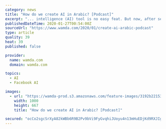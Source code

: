```yaml
---
category: news
title: "How do we create AI in Arabic? [Podcast]"
excerpt: "... intelligence (AI) tool is no easy feat. But now, after several years of research and engineering, the region has its own assistant: Salma. We spoke to Hussein Al-Natsheh, chief AI officer at Mawdoo3, about the company’s experience in building Salma, the need for more research and development and attracting talent back to the region."
publishedDateTime: 2020-01-27T00:54:00Z
sourceUrl: "https://www.wamda.com/2020/01/create-ai-arabic-podcast"
type: article
quality: 39
heat: 39
published: false

provider:
  name: wamda.com
  domain: wamda.com

topics:
  - AI
  - Facebook AI

images:
  - url: "https://wamda-prod.s3.amazonaws.com/feature-images/3192b2215387c5e.jpg"
    width: 1000
    height: 667
    title: "How do we create AI in Arabic? [Podcast]"

secured: "ocCo2sgcSrXyA82kWBb6R9B2Pv9bVi9FyGvqhiJUoyu4n13mHuEDjKd9RXJIgWJuT5iJowE3tESVaSDGAxGgCEYNEqfBjYQUqm5O0EoMfOj29q7NyY4v6nHGzwtUWYFa99Kxw6ij8rt38Epw/JnWNEbsCRfH14SxdZxWuZlvMZQPfMXvpAKK4NKrnt3wARwlFnheYNyau/SmLlaHWn1MZg7HMX/oFSfnxnYWfG06K0hx/+3PeJxMZfl+LMAm73ZZoCXZZqVBwtmVCcwFEHapSY6LgL9OF05gBaQco6AZkn4VGXzbPKBm0qeRKiJ6ZBr4TNbLvRLgZd/Hru2d2S10C+1C/uBF5O+2Lx6TYCtSdROE/Wc5rApa8V79UxYIqzab5OU2QhEH0OXqxGFWW0L/GKZTVwWD1c5kjJf0GFpPkj0p5pM+Xv4agais8lU5+Qxql8QxKCsXMvzne2nEt/0dD7mJbeVYtsiH/DSvESTRRMY=;hXCeOOx/AisX0LXeVYkHMg=="
---
```



